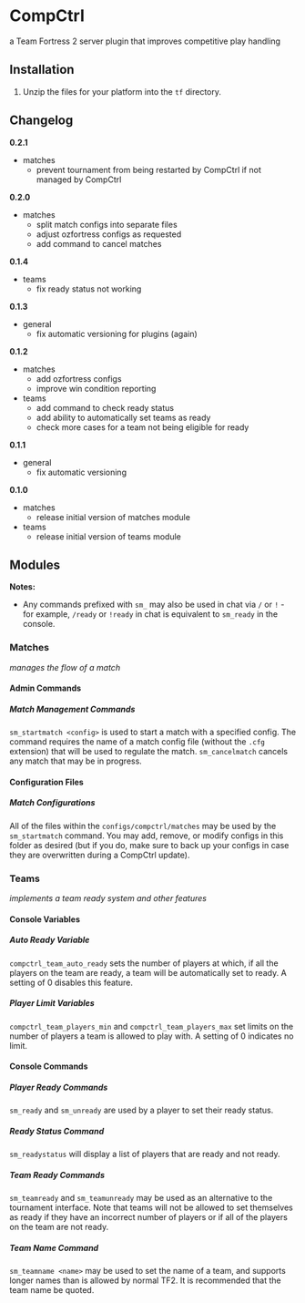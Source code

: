 CompCtrl
========

a Team Fortress 2 server plugin that improves competitive play handling

Installation
------------
1. Unzip the files for your platform into the `tf` directory.

Changelog
---------

**0.2.1**
* matches
  * prevent tournament from being restarted by CompCtrl if not managed by CompCtrl

**0.2.0**
* matches
  * split match configs into separate files
  * adjust ozfortress configs as requested
  * add command to cancel matches

**0.1.4**
* teams
  * fix ready status not working

**0.1.3**
* general
  * fix automatic versioning for plugins (again)

**0.1.2**
* matches
  * add ozfortress configs
  * improve win condition reporting
* teams
  * add command to check ready status
  * add ability to automatically set teams as ready
  * check more cases for a team not being eligible for ready

**0.1.1**
* general
  * fix automatic versioning

**0.1.0**
* matches
  * release initial version of matches module
* teams
  * release initial version of teams module

Modules
-------
**Notes:**
* Any commands prefixed with `sm_` may also be used in chat via `/` or `!` - for example, `/ready` or `!ready` in chat is equivalent to `sm_ready` in the console.

### Matches
*manages the flow of a match*

#### Admin Commands

##### Match Management Commands
`sm_startmatch <config>` is used to start a match with a specified config. The command requires the name of a match config file (without the `.cfg` extension) that will be used to regulate the match. `sm_cancelmatch` cancels any match that may be in progress.

#### Configuration Files

##### Match Configurations
All of the files within the `configs/compctrl/matches` may be used by the `sm_startmatch` command. You may add, remove, or modify configs in this folder as desired (but if you do, make sure to back up your configs in case they are overwritten during a CompCtrl update).

### Teams
*implements a team ready system and other features*

#### Console Variables

##### Auto Ready Variable
`compctrl_team_auto_ready` sets the number of players at which, if all the players on the team are ready, a team will be automatically set to ready. A setting of 0 disables this feature.

##### Player Limit Variables
`compctrl_team_players_min` and `compctrl_team_players_max` set limits on the number of players a team is allowed to play with. A setting of 0 indicates no limit.
	
#### Console Commands

##### Player Ready Commands
`sm_ready` and `sm_unready` are used by a player to set their ready status.

##### Ready Status Command
`sm_readystatus` will display a list of players that are ready and not ready.

##### Team Ready Commands
`sm_teamready` and `sm_teamunready` may be used as an alternative to the tournament interface. Note that teams will not be allowed to set themselves as ready if they have an incorrect number of players or if all of the players on the team are not ready.

##### Team Name Command
`sm_teamname <name>` may be used to set the name of a team, and supports longer names than is allowed by normal TF2. It is recommended that the team name be quoted.